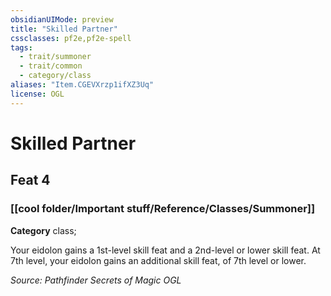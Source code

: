 ```yaml
---
obsidianUIMode: preview
title: "Skilled Partner"
cssclasses: pf2e,pf2e-spell
tags:
  - trait/summoner
  - trait/common
  - category/class
aliases: "Item.CGEVXrzp1ifXZ3Uq"
license: OGL
---
```

# Skilled Partner
## Feat 4
### [[cool folder/Important stuff/Reference/Classes/Summoner]]

**Category** class; 




Your eidolon gains a 1st-level skill feat and a 2nd-level or lower skill feat. At 7th level, your eidolon gains an additional skill feat, of 7th level or lower.

*Source: Pathfinder Secrets of Magic*
*OGL*